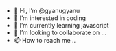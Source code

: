- 👋 Hi, I’m @gyanugyanu
- 👀 I’m interested in coding 
- 🌱 I’m currently learning javascript  
- 💞️ I’m looking to collaborate on ...
- 📫 How to reach me .. 

<!---
gyanugyanu/gyanugyanu is a ✨ special ✨ repository because its `README.md` (this file) appears on your GitHub profile.
You can click the Preview link to take a look at your changes.
--->
